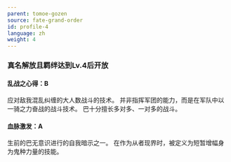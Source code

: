 ```yaml
---
parent: tomoe-gozen
source: fate-grand-order
id: profile-4
language: zh
weight: 4
---
```


### 真名解放且羁绊达到Lv.4后开放

#### 乱战之心得：B

应对敌我混乱纠缠的大人数战斗的技术。
并非指挥军团的能力，而是在军队中以一骑之力奋战的战斗技术。
巴十分擅长多对多、一对多的战斗。

#### 血脉激发：A

生前的巴无意识进行的自我暗示之一。
在作为从者现界时，被定义为短暂增幅身为鬼种力量的技能。
